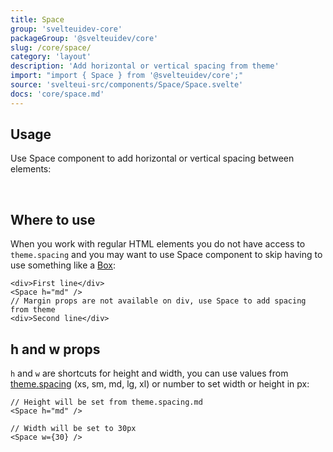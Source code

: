 ```yaml
---
title: Space
group: 'svelteuidev-core'
packageGroup: '@svelteuidev/core'
slug: /core/space/
category: 'layout'
description: 'Add horizontal or vertical spacing from theme'
import: "import { Space } from '@svelteuidev/core';"
source: 'svelteui-src/components/Space/Space.svelte'
docs: 'core/space.md'
---
```


<script>
    import { Demo, SpaceDemos } from '@svelteuidev/demos';
    import { Heading } from 'components';
</script>

<Heading />

## Usage

Use Space component to add horizontal or vertical spacing between elements:

<Demo demo={SpaceDemos.configurator} />

<br />

<Demo demo={SpaceDemos.configuratorW} />

## Where to use

When you work with regular HTML elements you do not have access to `theme.spacing` and you may want to use
Space component to skip having to use something like a [Box](core/box):

```svelte
<div>First line</div>
<Space h="md" />
// Margin props are not available on div, use Space to add spacing from theme
<div>Second line</div>
```

## h and w props

`h` and `w` are shortcuts for height and width, you can use values from [theme.spacing](/theming/extend-theme/#spacing-radius-and-shadows)
(xs, sm, md, lg, xl) or number to set width or height in px:

```svelte
// Height will be set from theme.spacing.md
<Space h="md" />

// Width will be set to 30px
<Space w={30} />
```
